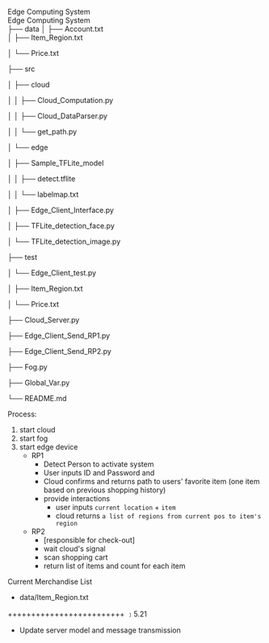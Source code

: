Edge Computing System  
Edge Computing System  
├── data
│   ├── Account.txt
<br>│   ├── Item_Region.txt

│   └── Price.txt

├── src

│   ├── cloud

│   │   ├── Cloud_Computation.py

│   │   ├── Cloud_DataParser.py

│   │   └── get_path.py

│   └── edge

│       ├── Sample_TFLite_model

│       │   ├── detect.tflite

│       │   └── labelmap.txt

│       ├── Edge_Client_Interface.py

│       ├── TFLite_detection_face.py

│       └── TFLite_detection_image.py

├── test

│   └── Edge_Client_test.py

│       ├── Item_Region.txt

│       └── Price.txt

├── Cloud_Server.py

├── Edge_Client_Send_RP1.py

├── Edge_Client_Send_RP2.py

├── Fog.py

├── Global_Var.py

└── README.md



Process:  
1. start cloud
2. start fog
3. start edge device
    - RP1  
        * Detect Person to activate system 
        * User inputs ID and Password and 
        * Cloud confirms and returns path to users' favorite item (one item based on previous shopping history)
        * provide interactions  
            - user inputs `current location` + `item`
            - cloud returns `a list of regions from current pos to item's region`
    - RP2
        * [responsible for check-out]
        * wait cloud's signal
        * scan shopping cart
        * return list of items and count for each item
        
Current Merchandise List
* data/Item_Region.txt

+++++++++++++++++++++++++
﹞5.21 
- Update server model and message transmission
